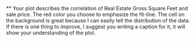 
** Your plot describes the correlation of Real Estate Gross Square Feet and sale price. The red color you choose to emphasize the fit-line. The cell on the background is great because I can easily tell the distribution of the data. If there is one thing to improve, I suggest you writing a caption for it, it will show your understanding of the plot.
